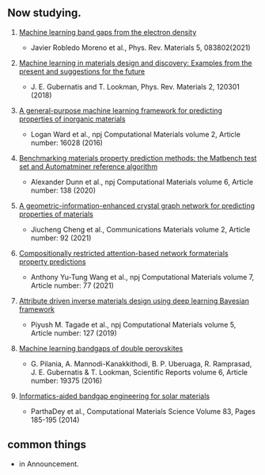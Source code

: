 ## Now studying.  
  1. [Machine learning band gaps from the electron density](https://doi.org/10.1103/PhysRevMaterials.5.083802)
     - Javier Robledo Moreno et al., Phys. Rev. Materials 5, 083802(2021)
     
  2. [Machine learning in materials design and discovery: Examples from the present and suggestions for the future](https://doi.org/10.1103/PhysRevMaterials.2.120301)
     - J. E. Gubernatis and T. Lookman, Phys. Rev. Materials 2, 120301 (2018)
     
  3. [A general-purpose machine learning framework for predicting properties of inorganic materials](https://doi.org/10.1038/npjcompumats.2016.28)
     - Logan Ward et al., npj Computational Materials volume 2, Article number: 16028 (2016)
     
  4. [Benchmarking materials property prediction methods: the Matbench test set and Automatminer reference algorithm](https://doi.org/10.1038/s41524-020-00406-3)
     - Alexander Dunn et al., npj Computational Materials volume 6, Article number: 138 (2020)
     
  5. [A geometric-information-enhanced crystal graph network for predicting properties of materials](https://doi.org/10.1038/s43246-021-00194-3)
     - Jiucheng Cheng et al., Communications Materials volume 2, Article number: 92 (2021)
     
  6. [Compositionally restricted attention-based network formaterials property predictions](https://doi.org/10.1038/s41524-021-00545-1)
     - Anthony Yu-Tung Wang et al., npj Computational Materials volume 7, Article number: 77 (2021)
     
  7. [Attribute driven inverse materials design using deep learning Bayesian framework](https://doi.org/10.1038/s41524-019-0263-3)
     - Piyush M. Tagade et al., npj Computational Materials volume 5, Article number: 127 (2019)

  8. [Machine learning bandgaps of double perovskites](https://www.nature.com/articles/srep19375.pdf)
     - G. Pilania, A. Mannodi-Kanakkithodi, B. P. Uberuaga, R. Ramprasad, J. E. Gubernatis & T. Lookman, Scientific Reports volume 6, Article number: 19375 (2016)
  9. [Informatics-aided bandgap engineering for solar materials](https://www.researchgate.net/profile/Madhu-Menon/publication/259518289_Informatics-aided_bandgap_engineering_for_solar_materials/links/5ae97d37aca2725dabb55e83/Informatics-aided-bandgap-engineering-for-solar-materials.pdf?origin=publication_detail)
     - ParthaDey et al., Computational Materials Science Volume 83, Pages 185-195 (2014)


## common things
  - in Announcement.
